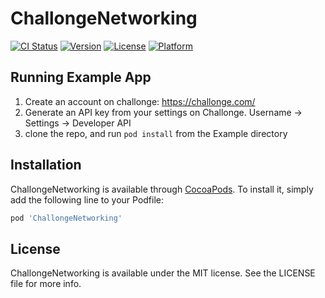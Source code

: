 # ChallongeNetworking

[![CI Status](https://img.shields.io/travis/ashleyng/ChallongeNetworking.svg?style=flat)](https://travis-ci.org/ashleyng/ChallongeNetworking)
[![Version](https://img.shields.io/cocoapods/v/ChallongeNetworking.svg?style=flat)](https://cocoapods.org/pods/ChallongeNetworking)
[![License](https://img.shields.io/cocoapods/l/ChallongeNetworking.svg?style=flat)](https://cocoapods.org/pods/ChallongeNetworking)
[![Platform](https://img.shields.io/cocoapods/p/ChallongeNetworking.svg?style=flat)](https://cocoapods.org/pods/ChallongeNetworking)

## Running Example App
1. Create an account on challonge: https://challonge.com/
2. Generate an API key from your settings on Challonge. Username -> Settings -> Developer API
2. clone the repo, and run `pod install` from the Example directory

## Installation

ChallongeNetworking is available through [CocoaPods](https://cocoapods.org). To install
it, simply add the following line to your Podfile:

```ruby
pod 'ChallongeNetworking'
```

## License

ChallongeNetworking is available under the MIT license. See the LICENSE file for more info.
